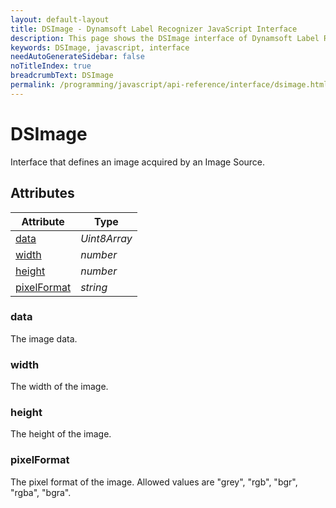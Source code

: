 ```yaml
---
layout: default-layout
title: DSImage - Dynamsoft Label Recognizer JavaScript Interface
description: This page shows the DSImage interface of Dynamsoft Label Recognizer for JavaScript.
keywords: DSImage, javascript, interface
needAutoGenerateSidebar: false
noTitleIndex: true
breadcrumbText: DSImage
permalink: /programming/javascript/api-reference/interface/dsimage.html
---
```


# DSImage

Interface that defines an image acquired by an Image Source.

## Attributes

| Attribute | Type |
|---------- | ---- |
| [data](#data) | *Uint8Array* |
| [width](#width) | *number* |
| [height](#height) | *number* |
| [pixelFormat](#pixelformat) | *string* |

### data

The image data.

### width

The width of the image.

### height

The height of the image.

### pixelFormat

The pixel format of the image. Allowed values are "grey", "rgb", "bgr", "rgba", "bgra".
